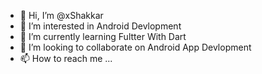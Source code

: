 - 👋 Hi, I’m @xShakkar
- 👀 I’m interested in Android Devlopment 
- 🌱 I’m currently learning Fultter With Dart
- 💞️ I’m looking to collaborate on Android App Devlopment
- 📫 How to reach me ...

<!---
xShakkar/xShakkar is a ✨ special ✨ repository because its `README.md` (this file) appears on your GitHub profile.
You can click the Preview link to take a look at your changes.
--->
